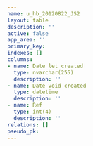 ```yaml
---
name: u_hb_20120822_JS2
layout: table
description: ''
active: false
app_area: ''
primary_key: 
indexes: []
columns:
- name: Date let created
  type: nvarchar(255)
  description: ''
- name: Date void created
  type: datetime
  description: ''
- name: Ref
  type: int(4)
  description: ''
relations: []
pseudo_pk: 
---
```


